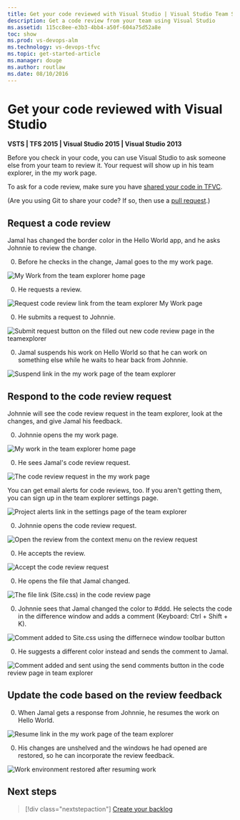 ```yaml
---
title: Get your code reviewed with Visual Studio | Visual Studio Team Services
description: Get a code review from your team using Visual Studio
ms.assetid: 115cc8ee-e3b3-4bb4-a50f-604a75d52a8e
toc: show
ms.prod: vs-devops-alm
ms.technology: vs-devops-tfvc
ms.topic: get-started-article
ms.manager: douge
ms.author: routlaw
ms.date: 08/10/2016
---
```


# Get your code reviewed with Visual Studio

**VSTS | TFS 2015 | Visual Studio 2015 | Visual Studio 2013**

Before you check in your code, you can use Visual Studio to ask someone else from your team to review it. Your request will show up in his team explorer, in the my work page.

To ask for a code review, make sure you have [shared your code in TFVC](share-your-code-in-tfvc-vs.md).

(Are you using Git to share your code? If so, then use a [pull request](../git/pull-requests.md).)

## Request a code review

Jamal has changed the border color in the Hello World app, and he asks Johnnie to review the change.

0. Before he checks in the change, Jamal goes to the my work page.

 ![My Work from the team explorer home page](_img/get-code-reviewed-vs/IC682169.png) 

0. He requests a review.

 ![Request code review link from the team explorer My Work page](_img/get-code-reviewed-vs/IC682170.png)

0. He submits a request to Johnnie.

 ![Submit request button on the filled out new code review page in the teamexplorer](_img/get-code-reviewed-vs/IC682171.png)

0. Jamal suspends his work on Hello World so that he can work on something else while he waits to hear back from Johnnie.

 ![Suspend link in the my work page of the team explorer](_img/get-code-reviewed-vs/IC682757.png)

## Respond to the code review request

Johnnie will see the code review request in the team explorer, look at the changes, and give Jamal his feedback.

0. Johnnie opens the my work page.

 ![My work in the team explorer home page](_img/get-code-reviewed-vs/IC682758.png)

0. He sees Jamal's code review request.

 ![The code review request in the my work page](_img/get-code-reviewed-vs/IC683034.png)

 You can get email alerts for code reviews, too. 
If you aren't getting them, you can sign up in the team explorer settings page.

 ![Project alerts link in the settings page of the team explorer](_img/get-code-reviewed-vs/IC682760.png)

0. Johnnie opens the code review request.

 ![Open the review from the context menu on the review request](_img/get-code-reviewed-vs/IC683035.png)

0. He accepts the review.

 ![Accept the code review request](_img/get-code-reviewed-vs/IC683036.png)

0. He opens the file that Jamal changed.

 ![The file link (Site.css) in the code review page](_img/get-code-reviewed-vs/IC683037.png)

0. Johnnie sees that Jamal changed the color to #ddd. He selects the code in the difference window and adds a comment (Keyboard: Ctrl + Shift + K).

 ![Comment added to Site.css using the differnece window toolbar button](_img/get-code-reviewed-vs/IC682763.png)

0. He suggests a different color instead and sends the comment to Jamal.

 ![Comment added and sent using the send comments button in the code review page in team explorer](_img/get-code-reviewed-vs/IC682764.png)

## Update the code based on the review feedback

0. When Jamal gets a response from Johnnie, he resumes the work on Hello World.

 ![Resume link in the my work page of the team explorer](_img/get-code-reviewed-vs/IC683038.png)

0. His changes are unshelved and the windows he had opened are restored, so he can incorporate the review feedback.

 ![Work environment restored after resuming work](_img/get-code-reviewed-vs/IC683039.png)

## Next steps

> [!div class="nextstepaction"]
> [Create your backlog](../work/backlogs/create-your-backlog.md)
